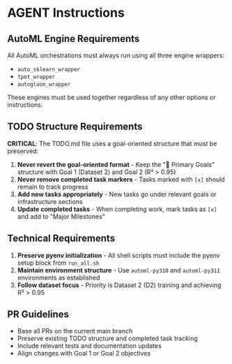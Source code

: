 # AGENT Instructions

## AutoML Engine Requirements
All AutoML orchestrations must always run using all three engine wrappers:
- `auto_sklearn_wrapper`
- `tpot_wrapper`
- `autogluon_wrapper`

These engines must be used together regardless of any other options or instructions.

## TODO Structure Requirements
**CRITICAL**: The TODO.md file uses a goal-oriented structure that must be preserved:

1. **Never revert the goal-oriented format** - Keep the "🎯 Primary Goals" structure with Goal 1 (Dataset 2) and Goal 2 (R² > 0.95)
2. **Never remove completed task markers** - Tasks marked with `[x]` should remain to track progress
3. **Add new tasks appropriately** - New tasks go under relevant goals or infrastructure sections
4. **Update completed tasks** - When completing work, mark tasks as `[x]` and add to "Major Milestones"

## Technical Requirements
1. **Preserve pyenv initialization** - All shell scripts must include the pyenv setup block from `run_all.sh`
2. **Maintain environment structure** - Use `automl-py310` and `automl-py311` environments as established
3. **Follow dataset focus** - Priority is Dataset 2 (D2) training and achieving R² > 0.95

## PR Guidelines
- Base all PRs on the current main branch
- Preserve existing TODO structure and completed task tracking
- Include relevant tests and documentation updates
- Align changes with Goal 1 or Goal 2 objectives
